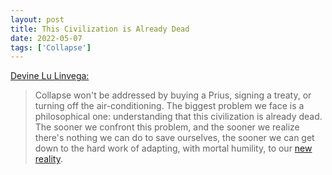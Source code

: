 ```yaml
---
layout: post
title: This Civilization is Already Dead
date: 2022-05-07
tags: ['Collapse']
---
```

[Devine Lu Linvega:](https://wiki.xxiivv.com/site/ethics.html)

> Collapse won't be addressed by buying a Prius, signing a treaty, or turning off the air-conditioning. The biggest problem we face is a philosophical one:<!--x--> understanding that this civilization is already dead. The sooner we confront this problem, and the sooner we realize there's nothing we can do to save ourselves, the sooner we can get down to the hard work of adapting, with mortal humility, to our [new reality](https://wiki.xxiivv.com/site/collapse.html).
